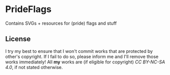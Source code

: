 # PrideFlags
Contains SVGs + resources for (pride) flags and stuff

## License
I try my best to ensure that I won't commit works that are protected by other's copyright.
If I fail to do so, please inform me and I'll remove those works immediately!
All **my** works are (if eligible for copyright) _CC BY-NC-SA 4.0_, if not stated otherwise.

